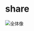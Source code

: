 # share


![全体像](
https://www.plantuml.com/plantuml/svg/VLDDIyD04BtFhnXoKS7w0tgGAbLHMgssD-bXJDOQcYPnTwCKwI6jeA0WY1SFwbK44U-AFsRnusSuQKqqLJnbz-sRjs_UR4fAazHHnuC9V7r-DFrp4z-P-Cp4bw3QhX-If0wg7NA2VTTluJPvIW20xGMHWrPv7fMGUq9QU0288TbjQWcqdC1kfo2YGvgsI35U9UbIUTvYk0UzJ6QkjfpJsNOz9YjxHtJ4J6lNiv0KyhS-H9WmkRHUUR-uHU4xOU3wUYeXB7njuAUJLQ7qIZrriibrM76t9CbkSuGqkg5OswZcqP61ScDjHglXvRo4uKacp4gfQigNGWKUDw7IgWp8qJgH9kq6VaRBW26j1sFfBCh0rsC1rsjpMKzIaAsRQL4M4nQS0YRz5l7jzC7qJpwEhqryc2VC9fqneoLy8KaB-9K75b8LCpWoWoVJVu6_M15hRNxDjud5_mJ7gELg1I2v8Z6Scn0xlxenyJsRXzp1oFhtmDFL2ETmiCZPXnofW6HN-C76ucuaP7SwYnsWnEye-GS-0G00 "全体像")
